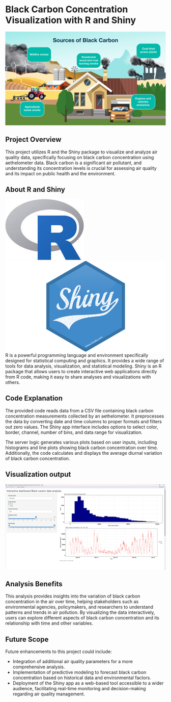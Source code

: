 # Black Carbon Concentration Visualization with R and Shiny
![logo](https://github.com/Nez3/Analyzing-Aethelometer-Data-with-R-and-Shiny/blob/main/black_carbon_sources.jpg?raw=true)
## Project Overview

This project utilizes R and the Shiny package to visualize and analyze air quality data, specifically focusing on black carbon concentration using aethelometer data. Black carbon is a significant air pollutant, and understanding its concentration levels is crucial for assessing air quality and its impact on public health and the environment.


## About R and Shiny
![logo](https://github.com/Nez3/Analyzing-Aethelometer-Data-with-R-and-Shiny/blob/main/R%20logo.jpeg?raw=true)
![logo](https://github.com/Nez3/Analyzing-Aethelometer-Data-with-R-and-Shiny/blob/main/Shiny-logo.png?raw=true)
R is a powerful programming language and environment specifically designed for statistical computing and graphics. It provides a wide range of tools for data analysis, visualization, and statistical modeling. Shiny is an R package that allows users to create interactive web applications directly from R code, making it easy to share analyses and visualizations with others.

## Code Explanation

The provided code reads data from a CSV file containing black carbon concentration measurements collected by an aethelometer. It preprocesses the data by converting date and time columns to proper formats and filters out zero values. The Shiny app interface includes options to select color, border, channel, number of bins, and data range for visualization.

The server logic generates various plots based on user inputs, including histograms and line plots showing black carbon concentration over time. Additionally, the code calculates and displays the average diurnal variation of black carbon concentration.

## Visualization output
![logo](https://github.com/Nez3/Analyzing-Aethelometer-Data-with-R-and-Shiny/blob/main/output_dashboard_BC.png?raw=true)

## Analysis Benefits

This analysis provides insights into the variation of black carbon concentration in the air over time, helping stakeholders such as environmental agencies, policymakers, and researchers to understand patterns and trends in air pollution. By visualizing the data interactively, users can explore different aspects of black carbon concentration and its relationship with time and other variables.

## Future Scope

Future enhancements to this project could include:
- Integration of additional air quality parameters for a more comprehensive analysis.
- Implementation of predictive modeling to forecast black carbon concentration based on historical data and environmental factors.
- Deployment of the Shiny app as a web-based tool accessible to a wider audience, facilitating real-time monitoring and decision-making regarding air quality management.

